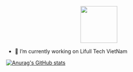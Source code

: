 <div id="header" align="center">
  <img src="https://media.giphy.com/media/M9gbBd9nbDrOTu1Mqx/giphy.gif" width="100"/>
</div>

- 🔭 I’m currently working on Lifull Tech VietNam

[![Anurag's GitHub stats](https://github-readme-stats.vercel.app/api?username=westermost&show_icons=true)](https://github.com/anuraghazra/github-readme-stats)
